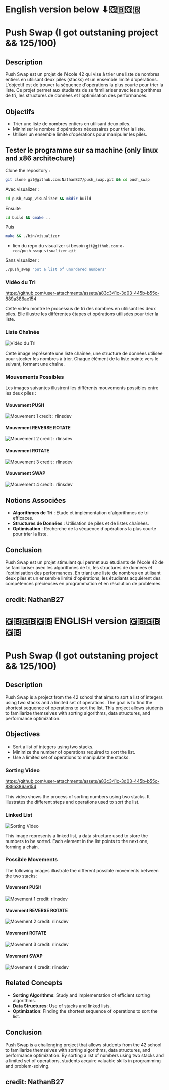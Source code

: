  # English version below ⬇🇬🇧🇬🇧
 
 # Push Swap (I got outstaning project && 125/100)

## Description

Push Swap est un projet de l'école 42 qui vise à trier une liste de nombres entiers en utilisant deux piles (stacks) et un ensemble limité d'opérations. L'objectif est de trouver la séquence d'opérations la plus courte pour trier la liste. Ce projet permet aux étudiants de se familiariser avec les algorithmes de tri, les structures de données et l'optimisation des performances.

## Objectifs

- Trier une liste de nombres entiers en utilisant deux piles.
- Minimiser le nombre d'opérations nécessaires pour trier la liste.
- Utiliser un ensemble limité d'opérations pour manipuler les piles.

## Tester le programme sur sa machine (only linux and x86 architecture)

Clone the repository : 

```bash
git clone git@github.com:NathanB27/push_swap.git && cd push_swap
```

Avec visualizer :
```bash
cd push_swap_visualizer && mkdir build
```
Ensuite 
```bash
cd build && cmake ..
```
Puis
```bash
make && ./bin/visualizer
```
 - lien du repo du visualizer si besoin ```git@github.com:o-reo/push_swap_visualizer.git```

Sans visualizer : 
```bash
./push_swap "put a list of unordered numbers"
```



### Vidéo du Tri

https://github.com/user-attachments/assets/a83c341c-3d03-445b-b55c-889a386ae154

Cette vidéo montre le processus de tri des nombres en utilisant les deux piles. Elle illustre les différentes étapes et opérations utilisées pour trier la liste.

### Liste Chaînée

![Vidéo du Tri](https://github.com/user-attachments/assets/587c652b-1090-4590-bbb2-24d60a14ad31)

Cette image représente une liste chaînée, une structure de données utilisée pour stocker les nombres à trier. Chaque élément de la liste pointe vers le suivant, formant une chaîne.

### Mouvements Possibles

Les images suivantes illustrent les différents mouvements possibles entre les deux piles :

#### Mouvement PUSH 

![Mouvement 1](https://github.com/user-attachments/assets/6ae57f91-26d3-432e-a799-3898d13dc7e7)
credit : rlinsdev

#### Mouvement REVERSE ROTATE

![Mouvement 2](https://github.com/user-attachments/assets/88dd7f25-8186-493e-a474-2de71322041f)
credit : rlinsdev

#### Mouvement ROTATE

![Mouvement 3](https://github.com/user-attachments/assets/a94455fa-7b2a-4cd3-a7ad-d6e399de4d91)
credit : rlinsdev

#### Mouvement SWAP

![Mouvement 4](https://github.com/user-attachments/assets/fcf3c3e8-8129-4455-8685-47fdfc01c348)
credit : rlinsdev 

## Notions Associées

- **Algorithmes de Tri** : Étude et implémentation d'algorithmes de tri efficaces.
- **Structures de Données** : Utilisation de piles et de listes chaînées.
- **Optimisation** : Recherche de la séquence d'opérations la plus courte pour trier la liste.

## Conclusion

Push Swap est un projet stimulant qui permet aux étudiants de l'école 42 de se familiariser avec les algorithmes de tri, les structures de données et l'optimisation des performances. En triant une liste de nombres en utilisant deux piles et un ensemble limité d'opérations, les étudiants acquièrent des compétences précieuses en programmation et en résolution de problèmes.

## credit: NathanB27





# 🇬🇧🇬🇧🇬🇧 ENGLISH version 🇬🇧🇬🇧🇬🇧

# Push Swap (I got outstaning project && 125/100)

## Description

Push Swap is a project from the 42 school that aims to sort a list of integers using two stacks and a limited set of operations. The goal is to find the shortest sequence of operations to sort the list. This project allows students to familiarize themselves with sorting algorithms, data structures, and performance optimization.

## Objectives

- Sort a list of integers using two stacks.
- Minimize the number of operations required to sort the list.
- Use a limited set of operations to manipulate the stacks.

### Sorting Video

https://github.com/user-attachments/assets/a83c341c-3d03-445b-b55c-889a386ae154

This video shows the process of sorting numbers using two stacks. It illustrates the different steps and operations used to sort the list.

### Linked List

![Sorting Video](https://github.com/user-attachments/assets/587c652b-1090-4590-bbb2-24d60a14ad31)

This image represents a linked list, a data structure used to store the numbers to be sorted. Each element in the list points to the next one, forming a chain.

### Possible Movements

The following images illustrate the different possible movements between the two stacks:

#### Movement PUSH

![Movement 1](https://github.com/user-attachments/assets/6ae57f91-26d3-432e-a799-3898d13dc7e7)
credit: rlinsdev

#### Movement REVERSE ROTATE

![Movement 2](https://github.com/user-attachments/assets/88dd7f25-8186-493e-a474-2de71322041f)
credit: rlinsdev

#### Movement ROTATE

![Movement 3](https://github.com/user-attachments/assets/a94455fa-7b2a-4cd3-a7ad-d6e399de4d91)
credit: rlinsdev

#### Movement SWAP

![Movement 4](https://github.com/user-attachments/assets/fcf3c3e8-8129-4455-8685-47fdfc01c348)
credit: rlinsdev

## Related Concepts

- **Sorting Algorithms**: Study and implementation of efficient sorting algorithms.
- **Data Structures**: Use of stacks and linked lists.
- **Optimization**: Finding the shortest sequence of operations to sort the list.

## Conclusion

Push Swap is a challenging project that allows students from the 42 school to familiarize themselves with sorting algorithms, data structures, and performance optimization. By sorting a list of numbers using two stacks and a limited set of operations, students acquire valuable skills in programming and problem-solving.


## credit: NathanB27



